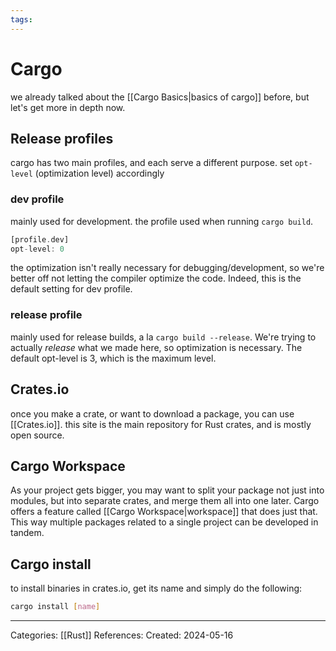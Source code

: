 ```yaml
---
tags:
---
```

# Cargo
we already talked about the [[Cargo Basics|basics of cargo]] before, but let's get more in depth now.

## Release profiles
cargo has two main profiles, and each serve a different purpose. set ```opt-level``` (optimization level) accordingly
### dev profile
mainly used for development. the profile used when running ```cargo build```.
``` rust
[profile.dev]
opt-level: 0
```
the optimization isn't really necessary for debugging/development, so we're better off not letting the compiler optimize the code. Indeed, this is the default setting for dev profile.

### release profile
mainly used for release builds, a la ```cargo build --release```. We're trying to actually _release_ what we made here, so optimization is necessary. The default opt-level is 3, which is the maximum level.

## Crates.io
once you make a crate, or want to download a package, you can use [[Crates.io]]. this site is the main repository for Rust crates, and is mostly open source.

## Cargo Workspace
As your project gets bigger, you may want to split your package not just into modules, but into separate crates, and merge them all into one later. Cargo offers a feature called [[Cargo Workspace|workspace]] that does just that. This way multiple packages related to a single project can be developed in tandem.

## Cargo install
to install binaries in crates.io, get its name and simply do the following:
``` bash 
cargo install [name]
```




---
Categories: [[Rust]]
References:
Created: 2024-05-16
